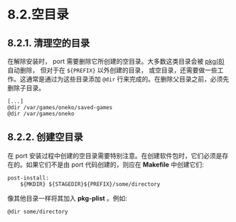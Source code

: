 # 8.2.空目录

## 8.2.1. 清理空的目录

在解除安装时， port 需要删除它所创建的空目录。大多数这类目录会被 [pkg(8)](https://www.freebsd.org/cgi/man.cgi?query=pkg&sektion=8&format=html) 自动删除， 但对于在 `${PREFIX}` 以外创建的目录， 或空目录，还需要做一些工作。这通常是通过为这些目录添加 `@dir` 行来完成的。在删除父目录之前，必须先删除子目录。

```
[...]
@dir /var/games/oneko/saved-games
@dir /var/games/oneko
```

## 8.2.2. 创建空目录

在 port 安装过程中创建的空目录需要特别注意。在创建软件包时，它们必须是存在的。如果它们不是由 port 代码创建的，则应在 **Makefile** 中创建它们:

```
post-install:
	${MKDIR} ${STAGEDIR}${PREFIX}/some/directory
```

像其他目录一样将其加入 **pkg-plist** 。例如:

```
@dir some/directory
```
